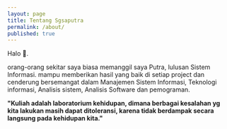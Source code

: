 ```yaml
---
layout: page
title: Tentang Sgsaputra
permalink: /about/
published: true
---
```

Halo 👋.

orang-orang sekitar saya biasa memanggil saya Putra, lulusan Sistem Informasi. mampu memberikan hasil yang baik di setiap project dan cenderung bersemangat dalam Manajemen Sistem Informasi, Teknologi informasi, Analisis sistem, Analisis Software dan pemograman.

**"Kuliah adalah laboratorium kehidupan, dimana berbagai kesalahan yg kita lakukan masih dapat ditoleransi, karena tidak berdampak secara langsung pada kehidupan kita."**
